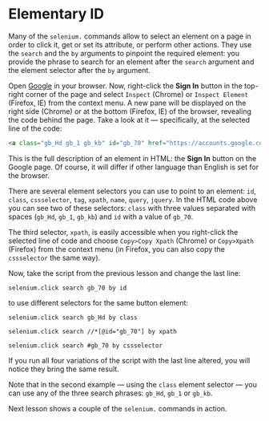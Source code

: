 # Elementary ID

Many of the `selenium.` commands allow to select an element on a page in order to click it, get or set its attribute, or perform other actions. They use the `search` and the `by` arguments to pinpoint the required element: you provide the phrase to search for an element after the `search` argument and the element selector after the `by` argument.

Open [Google](https://google.com) in your browser. Now, right-click the **Sign In** button in the top-right corner of the page and select `Inspect` (Chrome) or `Inspect Element` (Firefox, IE) from the context menu. A new pane will be displayed on the right side (Chrome) or at the bottom (Firefox, IE) of the browser, revealing the code behind the page. Take a look at it — specifically, at the selected line of the code:

```html
<a class="gb_Hd gb_1 gb_kb" id="gb_70" href="https://accounts.google.com/ServiceLogin?hl=en&amp;passive=true&amp;continue=https://www.google.com/" target="_top">Sign in</a>
```

This is the full description of an element in HTML: the **Sign In** button on the Google page. Of course, it will differ if other language than English is set for the browser.

There are several element selectors you can use to point to an element: `id`, `class`, `cssselector`, `tag`, `xpath`, `name`, `query`, `jquery`. In the HTML code above you can see two of these selectors: `class` with three values separated with spaces (`gb_Hd`, `gb_1`, `gb_kb`) and `id` with a value of `gb_70`.

The third selector, `xpath`, is easily accessible when you right-click the selected line of code and choose `Copy>Copy Xpath` (Chrome) or `Copy>Xpath` (Firefox) from the context menu (in Firefox, you can also copy the `cssselector` the same way).

Now, take the script from the previous lesson and change the last line:

```G1ANT
selenium.click search gb_70 by id
```

 to use different selectors for the same button element:

```G1ANT
selenium.click search gb_Hd by class
```


```G1ANT
selenium.click search //*[@id="gb_70"] by xpath
```

```G1ANT
selenium.click search #gb_70 by cssselector
```

If you run all four variations of the script with the last line altered, you will notice they bring the same result.

Note that in the second example — using the `class` element selector — you can use any of the three search phrases: `gb_Hd`, `gb_1` or `gb_kb`.

Next lesson shows a couple of the `selenium.` commands in action.
